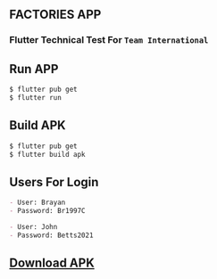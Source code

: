 ## FACTORIES APP
### Flutter Technical Test For `Team International`

## Run APP

```sh
$ flutter pub get
$ flutter run
```

## Build APK
```sh
$ flutter pub get
$ flutter build apk 
```

## Users For Login

```md
- User: Brayan
- Password: Br1997C

- User: John
- Password: Betts2021
```
## [Download APK](https://drive.google.com/file/d/1sDqbxyTEKkXCDWyMOYjRDuT7HrOTwpw0/view?usp=sharing)